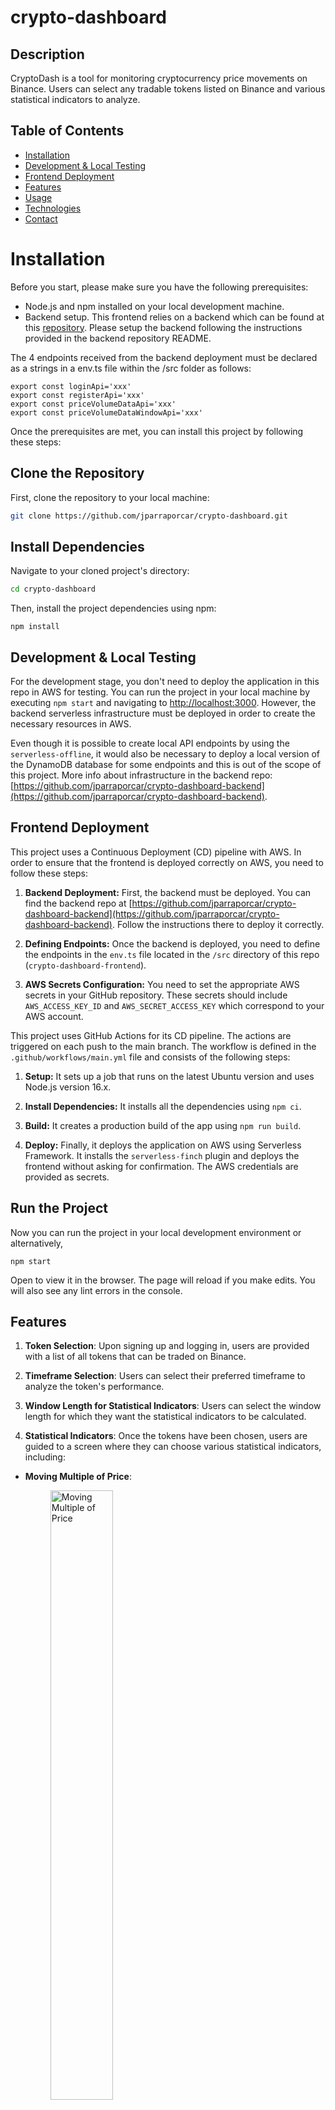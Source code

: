 # crypto-dashboard

## Description

CryptoDash is a tool for monitoring cryptocurrency price movements on Binance. Users can select any tradable tokens listed on Binance and various statistical indicators to analyze.

## Table of Contents

- [Installation](#installation)
- [Development & Local Testing](#development--local-testing)
- [Frontend Deployment](#frontend-deployment)
- [Features](#features)
- [Usage](#usage)
- [Technologies](#technologies)
- [Contact](#contact)

# Installation

Before you start, please make sure you have the following prerequisites:

- Node.js and npm installed on your local development machine.
- Backend setup. This frontend relies on a backend which can be found at this [repository](https://github.com/jparraporcar/crypto-dashboard-backend). Please setup the backend following the instructions provided in the backend repository README.

The 4 endpoints received from the backend deployment must be declared as a strings in a env.ts file within the /src folder as follows:

```
export const loginApi='xxx'
export const registerApi='xxx'
export const priceVolumeDataApi='xxx'
export const priceVolumeDataWindowApi='xxx'
```

Once the prerequisites are met, you can install this project by following these steps:

## Clone the Repository

First, clone the repository to your local machine:

```bash
git clone https://github.com/jparraporcar/crypto-dashboard.git
```

## Install Dependencies

Navigate to your cloned project's directory:

```bash
cd crypto-dashboard
```

Then, install the project dependencies using npm:

```
npm install
```

## Development & Local Testing

For the development stage, you don't need to deploy the application in this repo in AWS for testing. You can run the project in your local machine by executing `npm start` and navigating to [http://localhost:3000](http://localhost:3000). However, the backend serverless infrastructure must be deployed in order to create the necessary resources in AWS. 

Even though it is possible to create local API endpoints by using the `serverless-offline`, it would also be necessary to deploy a local version of the DynamoDB database for some endpoints and this is out of the scope of this project. More info about infrastructure in the backend repo: [https://github.com/jparraporcar/crypto-dashboard-backend](https://github.com/jparraporcar/crypto-dashboard-backend).

## Frontend Deployment

This project uses a Continuous Deployment (CD) pipeline with AWS. In order to ensure that the frontend is deployed correctly on AWS, you need to follow these steps:

1. **Backend Deployment:** First, the backend must be deployed. You can find the backend repo at [https://github.com/jparraporcar/crypto-dashboard-backend](https://github.com/jparraporcar/crypto-dashboard-backend). Follow the instructions there to deploy it correctly.

2. **Defining Endpoints:** Once the backend is deployed, you need to define the endpoints in the `env.ts` file located in the `/src` directory of this repo (`crypto-dashboard-frontend`).

3. **AWS Secrets Configuration:** You need to set the appropriate AWS secrets in your GitHub repository. These secrets should include `AWS_ACCESS_KEY_ID` and `AWS_SECRET_ACCESS_KEY` which correspond to your AWS account.

This project uses GitHub Actions for its CD pipeline. The actions are triggered on each push to the main branch. The workflow is defined in the `.github/workflows/main.yml` file and consists of the following steps:

1. **Setup:** It sets up a job that runs on the latest Ubuntu version and uses Node.js version 16.x.

2. **Install Dependencies:** It installs all the dependencies using `npm ci`.

3. **Build:** It creates a production build of the app using `npm run build`.

4. **Deploy:** Finally, it deploys the application on AWS using Serverless Framework. It installs the `serverless-finch` plugin and deploys the frontend without asking for confirmation. The AWS credentials are provided as secrets.


## Run the Project

Now you can run the project in your local development environment or alternatively, 

```
npm start
```

Open to view it in the browser. The page will reload if you make edits. You will also see any lint errors in the console.

## Features

1. **Token Selection**: Upon signing up and logging in, users are provided with a list of all tokens that can be traded on Binance.

2. **Timeframe Selection**: Users can select their preferred timeframe to analyze the token's performance.

3. **Window Length for Statistical Indicators**: Users can select the window length for which they want the statistical indicators to be calculated.

4. **Statistical Indicators**: Once the tokens have been chosen, users are guided to a screen where they can choose various statistical indicators, including:

- **Moving Multiple of Price**:
    <br />
    <figure>
        <img style="width:50%; height:auto;" src="./screenshots/moving-multiple-of-price.jpg" alt="Moving Multiple of Price">
    </figure>
    <br />
    <br />
    <figure>
        <img style="width:150%; height:auto;" src="./screenshots/moving-multiple-of-price-explanation.jpg" alt="Moving Multiple of price explanation">
    </figure> 
    <br />
    <br />
- **Moving Multiple of Volume**:
    <br />
    <figure>
        <img style="width:50%; height:auto;" src="./screenshots/moving-multiple-of-volume.jpg" alt="Moving Multiple of Volume">
    </figure>
    <br />
    <br />
    <figure>
        <img style="width:150%; height:auto;" src="./screenshots/moving-multiple-of-volume-explanation.jpg" alt="Moving Multiple of Volume explanation">
    </figure> 
    <br />
    <br />
- **Moving Average Multiple of Price**:
    <br />
    <figure>
        <img style="width:50%; height:auto;" src="./screenshots/moving-multiple-of-price-avg.jpg" alt="Moving Average Multiple of Price">
    </figure>
    <br />
    <br />
    <figure>
        <img style="width:150%; height:auto;" src="./screenshots/moving-multiple-of-price-avg-explanation.jpg" alt="Moving Average Multiple of Price explanation">
    </figure> 
    <br />
    <br />
- **Moving Average Multiple of Volume**:
    <br />
    <figure>
        <img style="width:50%; height:auto;" src="./screenshots/moving-multiple-of-volume-avg.jpg" alt="Moving Average Multiple of Volume">
    </figure>
    <br />
    <br />
    <figure>
        <img style="width:150%; height:auto;" src="./screenshots/moving-multiple-of-volume-avg-explanation.jpg" alt="Moving Average Multiple of Volume explanation">
    </figure> 
    <br />
    <br />
- **Moving Accumulated Rate of Change of Multiple Price**:
    <br />
    <figure>
        <img style="width:50%; height:auto;" src="./screenshots/moving-multiple-of-price-arc.jpg" alt="Moving Accumulated Rate of Change of Multiple Price">
    </figure>
    <figure>
        <img style="width:150%; height:auto;" src="./screenshots/moving-multiple-of-price-arc-explanation.jpg" alt="Accumulated Rate of Change of Multiple of Price explanation">
    </figure> 
    <br />
    <br />
- **Moving Accumulated Rate of Change of Multiple Volume**:
    <br />
    <figure>
        <img style="width:50%; height:auto;" src="./screenshots/moving-multiple-of-volume-arc.jpg" alt="Moving Accumulated Rate of Change of Multiple Volume">
    </figure>
    <br />
    <figure>
        <img style="width:150%; height:auto;" src="./screenshots/moving-multiple-of-volume-arc-explanation.jpg" alt="Moving Accumulated Rate of Change of Multiple Volume explanation">
    </figure> 
   <br />
   <br />

## Usage

   <br />
    <figure>
        <img style="width:125%; height:auto;" src="./screenshots/app-flow.jpg" alt="App flow">
    </figure> 
   <br />

### Technologies

The CryptoDash application leverages several libraries and frameworks to build an effective, dynamic, and interactive user interface. Below are the main technologies used:

- **ReactJS**: A JavaScript library for building user interfaces. React allows developers to create large web applications that can change data, without reloading the page.

- **Redux Toolkit**: The official, opinionated, batteries-included toolset for efficient Redux development. It is used for state management in the application.

- **TypeScript**: A strict syntactical superset of JavaScript, which adds static typing. This helps to write safer and more readable code, making it easier to maintain.

- **Emotion**: A powerful library for writing CSS in JavaScript. It helps to style components in a more modular and maintainable way.

- **Material UI**: A popular React UI framework with a set of React components that implement Google's Material Design.

- **Axios**: A promise-based HTTP client for the browser and Node.js. It simplifies the process of making asynchronous HTTP requests from the client to the server.

- **React Hook Form**: A performant, flexible and extensible forms library with easy-to-use validation.

- **React-Router-Dom**: A dynamic, client-side routing library for React, allowing the application to maintain the seamless user experience of a single page application.

- **React Three Fiber and Drei**: Libraries that bring React's component model to Three.js, a cross-browser JavaScript library used to create and display animated 3D computer graphics on a Web browser.

- **Chart.js and React-Chartjs-2**: Charting libraries that help in the visual representation of data in form of charts.

- **Mathjs**: An extensive math library for JavaScript and Node.js. It provides a flexible and user-friendly interface for all kinds of mathematical operations.

- **JWT Decode**: A library to decode JSON Web Tokens (JWT) in JavaScript.

- **Zod**: A TypeScript-first schema declaration and validation library.

- **Serverless and Serverless Finch**: Frameworks for building applications comprised of microservices that helps in deploying AWS lambda functions easily.

- **ESLint and Prettier**: Tools for identifying and reporting on patterns in JavaScript, enhancing code quality and formatting.

Remember to keep your dependencies up to date to have the latest features and security updates.

## Contact

If you want to contact me you can reach me at:

- **Name**: `Jordi Parra Porcar`
- **Email**: `jordiparraporcar@gmail.com`
- **LinkedIn**: [`Jordi Parra Porcar`](https://www.linkedin.com/in/jordiparraporcar/)

For any additional questions or comments, please feel free to reach out. Contributions, issues, and feature requests are welcome!

